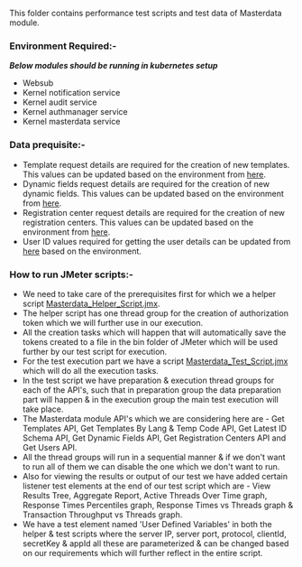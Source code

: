 This folder contains performance test scripts and test data of Masterdata module.

### Environment Required:-
***Below modules should be running in kubernetes setup***

* Websub
* Kernel notification service
* Kernel audit service
* Kernel authmanager service
* Kernel masterdata service

### Data prequisite:-
* Template request details are required for the creation of new templates. This values can be updated based on the environment from [here](https://github.com/mosip/mosip-performance-tests-mt/blob/1.1.5/commons/masterdata/support-files/templates.csv).
* Dynamic fields request details are required for the creation of new dynamic fields. This values can be updated based on the environment from [here](https://github.com/mosip/mosip-performance-tests-mt/blob/1.1.5/commons/masterdata/support-files/dynamicFields.csv).
* Registration center request details are required for the creation of new registration centers. This values can be updated based on the environment from [here](https://github.com/mosip/mosip-performance-tests-mt/blob/1.1.5/commons/masterdata/support-files/regCenters.csv).
* User ID values required for getting the user details can be updated from [here](https://github.com/mosip/mosip-performance-tests-mt/blob/1.1.5/commons/masterdata/support-files/userIDValues.txt) based on the environment.

### How to run JMeter scripts:-
* We need to take care of the prerequisites first for which we a helper script [Masterdata_Helper_Script.jmx](https://github.com/mosip/mosip-performance-tests-mt/blob/1.1.5/commons/masterdata/scripts/Masterdata_Helper_Script.jmx).
* The helper script has one thread group for the creation of authorization token which we will further use in our execution.
* All the creation tasks which will happen that will automatically save the tokens created to a file in the bin folder of JMeter which will be used further by our test script for execution.
* For the test execution part we have a script [Masterdata_Test_Script.jmx](https://github.com/mosip/mosip-performance-tests-mt/blob/1.1.5/commons/masterdata/scripts/Masterdata_Test_Script.jmx) which will do all the execution tasks.
* In the test script we have preparation & execution thread groups for each of the API's, such that in preparation group the data preparation part will happen & in the execution group the main test execution will take place.
* The Masterdata module API's which we are considering here are - Get Templates API, Get Templates By Lang & Temp Code API, Get Latest ID Schema API, Get Dynamic Fields API, Get Registration Centers API and Get Users API.
* All the thread groups will run in a sequential manner & if we don't want to run all of them we can disable the one which we don't want to run.
* Also for viewing the results or output of our test we have added certain listener test elements at the end of our test script which are - View Results Tree, Aggregate Report, Active Threads Over Time graph, Response Times Percentiles graph, Response Times vs Threads graph & Transaction Throughput vs Threads graph.
* We have a test element named 'User Defined Variables' in both the helper & test scripts where the server IP, server port, protocol, clientId, secretKey & appId all these are parameterized & can be changed based on our requirements which will further reflect in the entire script.
